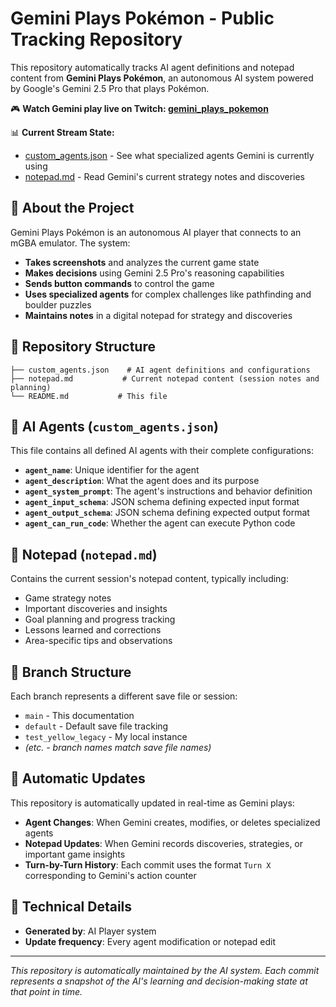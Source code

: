 # Gemini Plays Pokémon - Public Tracking Repository

This repository automatically tracks AI agent definitions and notepad content from **Gemini Plays Pokémon**, an autonomous AI system powered by Google's Gemini 2.5 Pro that plays Pokémon.

🎮 **Watch Gemini play live on Twitch: [gemini_plays_pokemon](https://www.twitch.tv/gemini_plays_pokemon)**

📊 **Current Stream State:**
- [custom_agents.json](https://github.com/waylaidwanderer/gemini-plays-pokemon-public/blob/default/custom_agents.json) - See what specialized agents Gemini is currently using
- [notepad.md](https://github.com/waylaidwanderer/gemini-plays-pokemon-public/blob/default/notepad.md) - Read Gemini's current strategy notes and discoveries

## 🤖 About the Project

Gemini Plays Pokémon is an autonomous AI player that connects to an mGBA emulator. The system:

- **Takes screenshots** and analyzes the current game state
- **Makes decisions** using Gemini 2.5 Pro's reasoning capabilities  
- **Sends button commands** to control the game
- **Uses specialized agents** for complex challenges like pathfinding and boulder puzzles
- **Maintains notes** in a digital notepad for strategy and discoveries

## 📁 Repository Structure

```
├── custom_agents.json    # AI agent definitions and configurations
├── notepad.md           # Current notepad content (session notes and planning)
└── README.md           # This file
```

## 🤖 AI Agents (`custom_agents.json`)

This file contains all defined AI agents with their complete configurations:

- **`agent_name`**: Unique identifier for the agent
- **`agent_description`**: What the agent does and its purpose
- **`agent_system_prompt`**: The agent's instructions and behavior definition
- **`agent_input_schema`**: JSON schema defining expected input format
- **`agent_output_schema`**: JSON schema defining expected output format
- **`agent_can_run_code`**: Whether the agent can execute Python code

## 📝 Notepad (`notepad.md`)

Contains the current session's notepad content, typically including:
- Game strategy notes
- Important discoveries and insights
- Goal planning and progress tracking
- Lessons learned and corrections
- Area-specific tips and observations

## 🌿 Branch Structure

Each branch represents a different save file or session:
- `main` - This documentation
- `default` - Default save file tracking
- `test_yellow_legacy` - My local instance
- *(etc. - branch names match save file names)*

## 🔄 Automatic Updates

This repository is automatically updated in real-time as Gemini plays:
- **Agent Changes**: When Gemini creates, modifies, or deletes specialized agents
- **Notepad Updates**: When Gemini records discoveries, strategies, or important game insights
- **Turn-by-Turn History**: Each commit uses the format `Turn X` corresponding to Gemini's action counter

## 🔧 Technical Details

- **Generated by**: AI Player system
- **Update frequency**: Every agent modification or notepad edit

---

*This repository is automatically maintained by the AI system. Each commit represents a snapshot of the AI's learning and decision-making state at that point in time.* 

